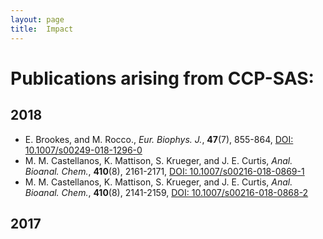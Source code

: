 ```yaml
---
layout: page
title:  Impact
---
```


# Publications arising from CCP-SAS:

## 2018

- E. Brookes, and M. Rocco., *Eur. Biophys. J.*, **47**(7), 855-864, [DOI: 10.1007/s00249-018-1296-0](https://doi.org/10.1007/s00249-018-1296-0)
- M. M. Castellanos, K. Mattison, S. Krueger, and J. E. Curtis, *Anal. Bioanal. Chem.*, **410**(8), 2161-2171, [DOI: 10.1007/s00216-018-0869-1](https://doi.org/10.1007/s00216-018-0869-1)
- M. M. Castellanos, K. Mattison, S. Krueger, and J. E. Curtis, *Anal. Bioanal. Chem.*, **410**(8), 2141-2159, [DOI: 10.1007/s00216-018-0868-2](https://doi.org/10.1007/s00216-018-0868-2)

## 2017
